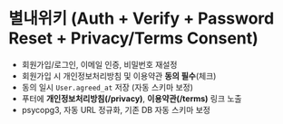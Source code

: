 # 별내위키 (Auth + Verify + Password Reset + Privacy/Terms Consent)
- 회원가입/로그인, 이메일 인증, 비밀번호 재설정
- 회원가입 시 개인정보처리방침 및 이용약관 **동의 필수**(체크)
- 동의 일시 `User.agreed_at` 저장 (자동 스키마 보정)
- 푸터에 **개인정보처리방침(/privacy)**, **이용약관(/terms)** 링크 노출
- psycopg3, 자동 URL 정규화, 기존 DB 자동 스키마 보정

